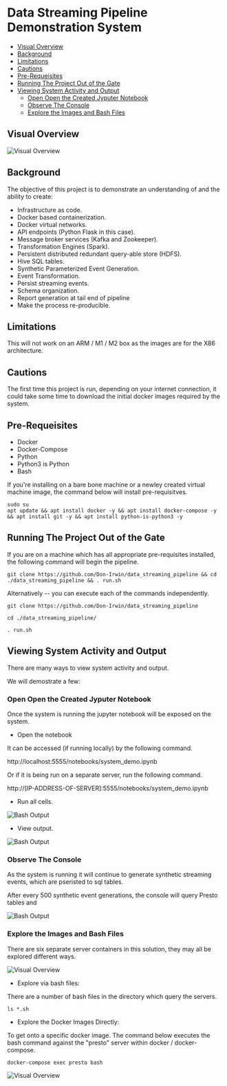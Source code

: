 
# Data Streaming Pipeline Demonstration System

<!-- TOC tocDepth:2..3 chapterDepth:2..6 -->
  - [Visual Overview](#visual-overview)
  - [Background](#background)
  - [Limitations](#limitations)
  - [Cautions](#cautions)
  - [Pre-Requeisites](#pre-requeisites)
  - [Running The Project Out of the Gate](#running-the-project-out-of-the-gate)
  - [Viewing System Activity and Output](#viewing-system-activity-and-output)
    - [Open Open the Created Jyputer Notebook](#open-open-the-created-jyputer-notebook)
    - [Observe The Console](#observe-the-console)
    - [Explore the Images and Bash Files](#explore-the-images-and-bash-files)

<!-- /TOC -->


## Visual Overview

![Visual Overview](artifacts/images/streaming_visualization.jpg)

## Background

The objective of this project is to demonstrate an understanding of and the ability to create:

* Infrastructure as code.
* Docker based containerization.
* Docker virtual networks.
* API endpoints (Python Flask in this case).
* Message broker services (Kafka and Zookeeper).
* Transformation Engines (Spark).
* Persistent distributed redundant query-able store (HDFS).
* Hive SQL tables.
* Synthetic Parameterized Event Generation.
* Event Transformation.
* Persist streaming events.
* Schema organization.
* Report generation at tail end of pipeline
* Make the process re-producible.


## Limitations

This will not work on an ARM / M1 / M2 box as the images are for the X86 architecture.

## Cautions

The first time this project is run, depending on your internet connection, it could take some time to download the initial docker images required by the system.

## Pre-Requeisites

* Docker
* Docker-Compose
* Python
* Python3 is Python
* Bash

If you're installing on a bare bone machine or a newley created virtual machine image, the command below will install pre-requisitves.

```
sudo su
apt update && apt install docker -y && apt install docker-compose -y && apt install git -y && apt install python-is-python3 -y
```

## Running The Project Out of the Gate

If you are on a machine which has all appropriate pre-requisites installed, the following command will begin the pipeline.

```
git clone https://github.com/Don-Irwin/data_streaming_pipeline && cd ./data_streaming_pipeline && . run.sh
```

Alternatively -- you can execute each of the commands independently.

```
git clone https://github.com/Don-Irwin/data_streaming_pipeline 

```

```
cd ./data_streaming_pipeline/
```

```
. run.sh
```

## Viewing System Activity and Output

There are many ways to view system activity and output.  

We will demostrate a few:

### Open Open the Created Jyputer Notebook

Once the system is running the jupyter notebook will be exposed on the system.

* Open the notebook

It can be accessed (if running locally) by the following command.

http://localhost:5555/notebooks/system_demo.ipynb

Or if it is being run on a separate server, run the following command.

http://[IP-ADDRESS-OF-SERVER]:5555/notebooks/system_demo.ipynb

* Run all cells.

![Bash Output](artifacts/images/run_all.png)

* View output.

![Bash Output](artifacts/images/view_output.png)

### Observe The Console

As the system is running it will continue to generate synthetic streaming events, which are pseristed to sql tables.

After every 500 synthetic event generations, the console will query Presto tables and 

![Bash Output](artifacts/images/example_of_bash_output.png)

### Explore the Images and Bash Files



There are six separate server containers in this solution, they may all be explored different ways.

![Visual Overview](artifacts/images/docker_network.png)

* Explore via bash files:

There are a number of bash files in the directory which query the servers.

```
ls *.sh
```

* Explore the Docker Images Directly:

To get onto a specific docker image.  The command below executes the bash command against the "presto" server within docker / docker-compose.

```
docker-compose exec presto bash
```

![Visual Overview](artifacts/images/bash_to_server.png)

